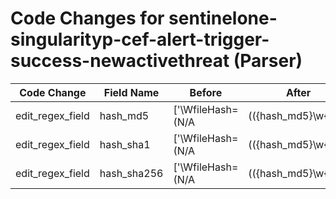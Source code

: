 # Code Changes for sentinelone-singularityp-cef-alert-trigger-success-newactivethreat (Parser)

| Code Change | Field Name | Before | After |
|-------------|------------|--------|-------|
| edit_regex_field | hash_md5 | ['\WfileHash=(N/A|(({hash_md5}\w{32})|({hash_sha1}\w{40})|({hash_sha256}\w{64})))((\||\s+)\w+=|\s*$)'] | ['\WfileHash=(N/A|(({hash_sha256}\w{64})|({hash_sha1}\w{40})|({hash_md5}\w{32})))((\||\s+)\w+=|\s*$)'] |
| edit_regex_field | hash_sha1 | ['\WfileHash=(N/A|(({hash_md5}\w{32})|({hash_sha1}\w{40})|({hash_sha256}\w{64})))((\||\s+)\w+=|\s*$)'] | ['\WfileHash=(N/A|(({hash_sha256}\w{64})|({hash_sha1}\w{40})|({hash_md5}\w{32})))((\||\s+)\w+=|\s*$)'] |
| edit_regex_field | hash_sha256 | ['\WfileHash=(N/A|(({hash_md5}\w{32})|({hash_sha1}\w{40})|({hash_sha256}\w{64})))((\||\s+)\w+=|\s*$)'] | ['\WfileHash=(N/A|(({hash_sha256}\w{64})|({hash_sha1}\w{40})|({hash_md5}\w{32})))((\||\s+)\w+=|\s*$)'] |